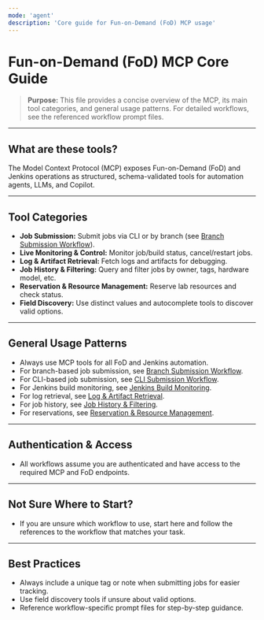 ```yaml
---
mode: 'agent'
description: 'Core guide for Fun-on-Demand (FoD) MCP usage'
---
```

# Fun-on-Demand (FoD) MCP Core Guide

> **Purpose:**
> This file provides a concise overview of the MCP, its main tool categories, and general usage patterns. For detailed workflows, see the referenced workflow prompt files.

---

## What are these tools?
The Model Context Protocol (MCP) exposes Fun-on-Demand (FoD) and Jenkins operations as structured, schema-validated tools for automation agents, LLMs, and Copilot.

---

## Tool Categories
- **Job Submission:** Submit jobs via CLI or by branch (see [Branch Submission Workflow](fod_branch_submission_workflow.prompt.md)).
- **Live Monitoring & Control:** Monitor job/build status, cancel/restart jobs.
- **Log & Artifact Retrieval:** Fetch logs and artifacts for debugging.
- **Job History & Filtering:** Query and filter jobs by owner, tags, hardware model, etc.
- **Reservation & Resource Management:** Reserve lab resources and check status.
- **Field Discovery:** Use distinct values and autocomplete tools to discover valid options.

---

## General Usage Patterns
- Always use MCP tools for all FoD and Jenkins automation.
- For branch-based job submission, see [Branch Submission Workflow](fod_branch_submission_workflow.prompt.md).
- For CLI-based job submission, see [CLI Submission Workflow](fod_cli_submission_workflow.prompt.md).
- For Jenkins build monitoring, see [Jenkins Build Monitoring](fod_jenkins_build_monitoring_workflow.prompt.md).
- For log retrieval, see [Log & Artifact Retrieval](fod_log_artifact_workflow.prompt.md).
- For job history, see [Job History & Filtering](fod_history_filtering_workflow.prompt.md).
- For reservations, see [Reservation & Resource Management](fod_reservation_workflow.prompt.md).

---

## Authentication & Access
- All workflows assume you are authenticated and have access to the required MCP and FoD endpoints.

---

## Not Sure Where to Start?
- If you are unsure which workflow to use, start here and follow the references to the workflow that matches your task.

---

## Best Practices
- Always include a unique tag or note when submitting jobs for easier tracking.
- Use field discovery tools if unsure about valid options.
- Reference workflow-specific prompt files for step-by-step guidance.
